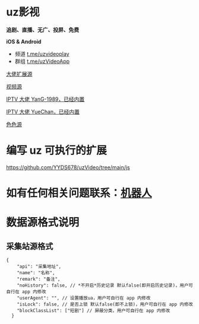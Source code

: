 # uz影视

**追剧、直播、无广、投屏、免费**

**iOS & Android**

- 频道 [t.me/uzvideoplay](https://t.me/uzvideoplay)
- 群组 [t.me/uzVideoApp](https://t.me/uzVideoApp)

[大佬扩展源](https://mirror.ghproxy.com/https://raw.githubusercontent.com/Yswag/uzVideo/main/js/spider_sources.json)

[视频源](https://mirror.ghproxy.com/https://raw.githubusercontent.com/YYDS678/uzVideo/main/video_sources_default.json)

[IPTV 大佬 YanG-1989，已经内置](https://github.com/YanG-1989/m3u)

[IPTV 大佬 YueChan，已经内置](https://github.com/YueChan/Live)

[色色源](https://mirror.ghproxy.com/https://raw.githubusercontent.com/YYDS678/uzVideo/main/video_sources_sese.json)


# 编写 uz 可执行的扩展

<https://github.com/YYDS678/uzVideo/tree/main/js>

# 如有任何相关问题联系：[机器人](https://t.me/uzVideoAppbot)

# 数据源格式说明

## 采集站源格式
```
{
    "api": "采集地址",
    "name": "名称",
    "remark": "备注",
    "noHistory": false, // *不开启*历史记录 默认false(即开启历史记录)，用户可自行在 app 内修改
    "userAgent": "", // 设置播放ua，用户可自行在 app 内修改
    "isLock": false, // 是否上锁 默认false(即不上锁)，用户可自行在 app 内修改
    "blockClassList": ["短剧"] // 屏蔽分类，用户可自行在 app 内修改
  }
```
